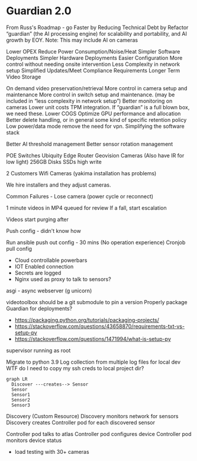 # Guardian 2.0


From Russ's Roadmap - go Faster by Reducing Technical Debt by Refactor “guardian” (the AI processing engine) for scalability and portability, and AI growth by EOY. Note: This may include AI on cameras

Lower OPEX
Reduce Power Consumption/Noise/Heat
Simpler Software Deployments
Simpler Hardware Deployments
Easier Configuration
More control without needing onsite intervention
Less Complexity in network setup
Simplified Updates/Meet Compliance Requirements
Longer Term Video Storage

On demand video preservation/retrieval
More control in camera setup and maintenance
More control in switch setup and maintenance.  (may be included in “less complexity in network setup”)
Better monitoring on cameras
Lower unit costs
TPM integration.  If “guardian” is a full blown box, we need these.
Lower COGS
Optimize GPU performance and allocation
Better delete handling, or in general some kind of specific retention policy
Low power/data mode
remove the need for vpn.
Simplifying the software stack

Better AI threshold management
Better sensor rotation management


POE Switches
Ubiquity Edge Router
Geovision Cameras (Also have IR for low light)
256GB Disks SSDs high write

2 Customers Wifi Cameras (yakima installation has problems)



We hire installers and they adjust cameras.



Common Failures - Lose camera (power cycle or reconnect)



1 minute videos in MP4 queued for review
If a fall, start escalation

Videos start purging after

Push config - didn't know how

Run ansible push out config - 30 mins (No operation experience) Cronjob pull config

- Cloud controllable powerbars
- IOT Enabled connection
- Secrets are logged
- Nginx used as proxy to talk to sensors?

asgi - async webserver (g unicorn)

videotoolbox should be a git submodule to pin a version
Properly package Guardian for deployments?
- https://packaging.python.org/tutorials/packaging-projects/
- https://stackoverflow.com/questions/43658870/requirements-txt-vs-setup-py
- https://stackoverflow.com/questions/1471994/what-is-setup-py

supervisor running as root

Migrate to python 3.9
Log collection from multiple log files for local dev
WTF do I need to copy my ssh creds to local project dir?

```mermaid
graph LR
  Discover ---creates--> Sensor
  Sensor
  Sensor1
  Sensor2
  Sensor3
```

Discovery (Custom Resource)
Discovery monitors network for sensors
Discovery creates Controller pod for each discovered sensor

Controller pod talks to atlas
Controller pod configures device
Controller pod monitors device status

- load testing with 30+ cameras
